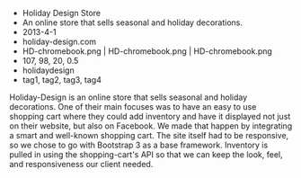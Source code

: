 * Holiday Design Store
* An online store that sells seasonal and holiday decorations.
* 2013-4-1
* holiday-design.com
* HD-chromebook.png | HD-chromebook.png | HD-chromebook.png
* 107, 98, 20, 0.5
* holidaydesign
* tag1, tag2, tag3, tag4

Holiday-Design is an online store that sells seasonal and holiday decorations. One of their main focuses was to have an easy to use shopping cart where they could add inventory and have it displayed not just on their website, but also on Facebook. We made that happen by integrating a smart and well-known shopping cart. The site itself had to be responsive, so we chose to go with Bootstrap 3 as a base framework. Inventory is pulled in using the shopping-cart's API so that we can keep the look, feel, and responsiveness our client needed.


